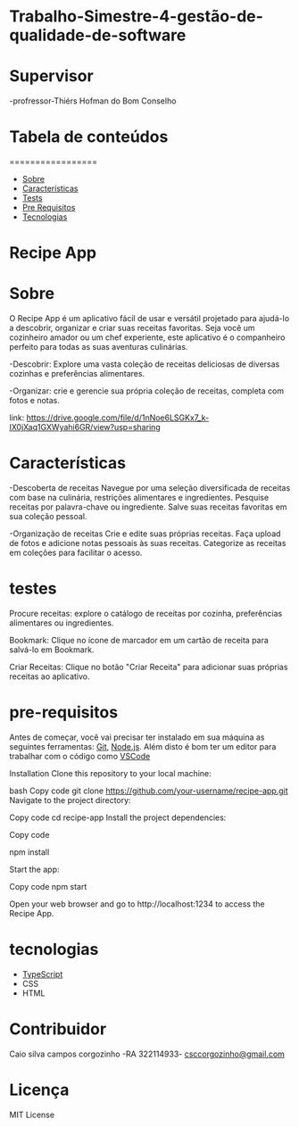 # Trabalho-Simestre-4-gestão-de-qualidade-de-software
# Supervisor
-profressor-Thiérs Hofman do Bom Conselho
# Tabela de conteúdos
=================
<!--ts-->
   * [Sobre](#Sobre)
   * [Características](#Características)
   * [Tests](#testes)
   * [Pre Requisitos](#pre-requisitos)
   * [Tecnologias](#tecnologias)
<!--te-->

# Recipe App

# Sobre
O Recipe App é um aplicativo fácil de usar e versátil projetado para ajudá-lo a descobrir, organizar e criar suas receitas favoritas. Seja você um cozinheiro amador ou um chef experiente, este aplicativo é o companheiro perfeito para todas as suas aventuras culinárias.

-Descobrir: Explore uma vasta coleção de receitas deliciosas de diversas cozinhas e preferências alimentares.

-Organizar: crie e gerencie sua própria coleção de receitas, completa com fotos e notas.

link: https://drive.google.com/file/d/1nNoe6LSGKx7_k-IX0jXaq1GXWyahi6GR/view?usp=sharing

# Características
-Descoberta de receitas
Navegue por uma seleção diversificada de receitas com base na culinária, restrições alimentares e ingredientes.
Pesquise receitas por palavra-chave ou ingrediente.
Salve suas receitas favoritas em sua coleção pessoal.

-Organização de receitas
Crie e edite suas próprias receitas.
Faça upload de fotos e adicione notas pessoais às suas receitas.
Categorize as receitas em coleções para facilitar o acesso.

# testes

Procure receitas: explore o catálogo de receitas por cozinha, preferências alimentares ou ingredientes.

Bookmark: Clique no ícone de marcador em um cartão de receita para salvá-lo em Bookmark.

Criar Receitas: Clique no botão "Criar Receita" para adicionar suas próprias receitas ao aplicativo.

# pre-requisitos

Antes de começar, você vai precisar ter instalado em sua máquina as seguintes ferramentas:
[Git](https://git-scm.com), [Node.js](https://nodejs.org/en/). 
Além disto é bom ter um editor para trabalhar com o código como [VSCode](https://code.visualstudio.com/)

Installation
Clone this repository to your local machine:

bash
Copy code
git clone https://github.com/your-username/recipe-app.git
Navigate to the project directory:

Copy code
cd recipe-app
Install the project dependencies:

Copy code

npm install

Start the app:

Copy code
npm start

Open your web browser and go to http://localhost:1234 to access the Recipe App.

# tecnologias
- [TypeScript](https://www.typescriptlang.org/)
- CSS
- HTML

# Contribuidor
Caio silva campos corgozinho -RA 322114933- csccorgozinho@gmail.com
# Licença
MIT License

